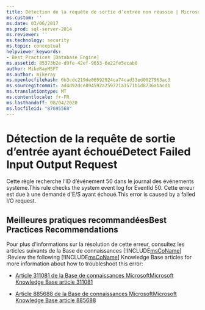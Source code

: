 ```yaml
---
title: Détection de la requête de sortie d’entrée non réussie | Microsoft Docs
ms.custom: ''
ms.date: 03/06/2017
ms.prod: sql-server-2014
ms.reviewer: ''
ms.technology: security
ms.topic: conceptual
helpviewer_keywords:
- Best Practices [Database Engine]
ms.assetid: 85373b2e-d9fe-42ef-9653-6e22fe5ecab0
author: MikeRayMSFT
ms.author: mikeray
ms.openlocfilehash: 6b3cdc219de06592924ca74cad33ed0027963ac3
ms.sourcegitcommit: ad4d92dce894592a259721a1571b1d8736abacdb
ms.translationtype: MT
ms.contentlocale: fr-FR
ms.lasthandoff: 08/04/2020
ms.locfileid: "87695568"
---
```

# <a name="detect-failed-input-output-request"></a><span data-ttu-id="c33cf-102">Détection de la requête de sortie d’entrée ayant échoué</span><span class="sxs-lookup"><span data-stu-id="c33cf-102">Detect Failed Input Output Request</span></span>
  <span data-ttu-id="c33cf-103">Cette règle recherche l’ID d’événement 50 dans le journal des événements système.</span><span class="sxs-lookup"><span data-stu-id="c33cf-103">This rule checks the system event log for EventId 50.</span></span> <span data-ttu-id="c33cf-104">Cette erreur est due à une demande d'E/S ayant échoué.</span><span class="sxs-lookup"><span data-stu-id="c33cf-104">This error is caused by a failed I/O request.</span></span>  
  
## <a name="best-practices-recommendations"></a><span data-ttu-id="c33cf-105">Meilleures pratiques recommandées</span><span class="sxs-lookup"><span data-stu-id="c33cf-105">Best Practices Recommendations</span></span>  
 <span data-ttu-id="c33cf-106">Pour plus d'informations sur la résolution de cette erreur, consultez les articles suivants de la Base de connaissances [!INCLUDE[msCoName](../../includes/msconame-md.md)] :</span><span class="sxs-lookup"><span data-stu-id="c33cf-106">Review the following [!INCLUDE[msCoName](../../includes/msconame-md.md)] Knowledge Base articles for more information about how to troubleshoot this error:</span></span>  
  
-   [<span data-ttu-id="c33cf-107">Article 311081 de la Base de connaissances Microsoft</span><span class="sxs-lookup"><span data-stu-id="c33cf-107">Microsoft Knowledge Base article 311081</span></span>](https://go.microsoft.com/fwlink/?linkid=117744)  
  
-   [<span data-ttu-id="c33cf-108">Article 885688 de la Base de connaissances Microsoft</span><span class="sxs-lookup"><span data-stu-id="c33cf-108">Microsoft Knowledge Base article 885688</span></span>](https://go.microsoft.com/fwlink/?linkid=117745)  
  
  
